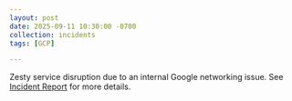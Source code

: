 ```yaml
---
layout: post
date: 2025-09-11 10:30:00 -0700
collection: incidents
tags: [GCP]

---
```


Zesty service disruption due to an internal Google networking issue. See [Incident Report](https://fkl16s7l.media.zestyio.com/2025_01_06-Zesty.io-Incident-Report.pdf) for more details.
